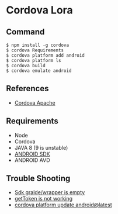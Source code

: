# Cordova Lora

## Command
```
$ npm install -g cordova
$ cordova Requirements
$ cordova platform add android
$ cordova platform ls
$ cordova build
$ cordova emulate android
```


## References
- [Cordova Apache](https://cordova.apache.org/docs/en/latest/guide/cli/)

## Requirements
- Node
- Cordova
- JAVA 8 (9 is unstable)
- [ANDROID SDK](https://developer.android.com/studio/index.html#downloads)
- ANDROID AVD

## Trouble Shooting
- [Sdk gralde/wrapper is empty](http://stackoverflow.com/questions/42613882/error-could-not-find-gradle-wrapper-within-android-sdk-might-need-to-update-yo)
- [getToken is not working](https://github.com/fechanique/cordova-plugin-fcm/issues/239)
- [cordova platform update android@latest](https://github.com/woosungchu/cordova-practice#)
